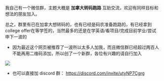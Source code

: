 我自己有一个微信群，主题大概是 **加拿大转码跑路** 互助交流，欢迎有同样目标和想法的朋友加入。

总之，群里有已在加拿大想转码的，也有已经是码农准备跑路的，有已经拿到college offer在等学签的，当然最多的还是在学英语/看项目/完成目前学业/尝试申下一波的

- 因为最近这个网页被推荐了一波所以太多人加我，而且微信群已经超过两百人不能再用二维码添加，所以创了一个新群，各位有兴趣的请自行加入

![](https://picture-guan.oss-cn-hangzhou.aliyuncs.com/IMG_6074.jpeg)

- 也可以直接加 discord 群： https://discord.com/invite/utyNP7Cgrg